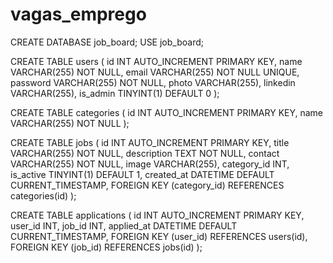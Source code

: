 # vagas_emprego

CREATE DATABASE job_board;
USE job_board;

CREATE TABLE users (
    id INT AUTO_INCREMENT PRIMARY KEY,
    name VARCHAR(255) NOT NULL,
    email VARCHAR(255) NOT NULL UNIQUE,
    password VARCHAR(255) NOT NULL,
    photo VARCHAR(255),
    linkedin VARCHAR(255),
    is_admin TINYINT(1) DEFAULT 0
);

CREATE TABLE categories (
    id INT AUTO_INCREMENT PRIMARY KEY,
    name VARCHAR(255) NOT NULL
);

CREATE TABLE jobs (
    id INT AUTO_INCREMENT PRIMARY KEY,
    title VARCHAR(255) NOT NULL,
    description TEXT NOT NULL,
    contact VARCHAR(255) NOT NULL,
    image VARCHAR(255),
    category_id INT,
    is_active TINYINT(1) DEFAULT 1,
    created_at DATETIME DEFAULT CURRENT_TIMESTAMP,
    FOREIGN KEY (category_id) REFERENCES categories(id)
);

CREATE TABLE applications (
    id INT AUTO_INCREMENT PRIMARY KEY,
    user_id INT,
    job_id INT,
    applied_at DATETIME DEFAULT CURRENT_TIMESTAMP,
    FOREIGN KEY (user_id) REFERENCES users(id),
    FOREIGN KEY (job_id) REFERENCES jobs(id)
);
